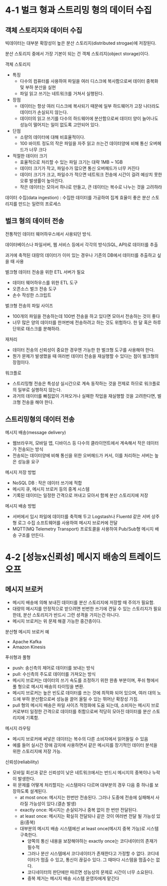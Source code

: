 # 4-1 벌크 형과 스트리밍 형의 데이터 수집

## 객체 스토리지와 데이터 수집

빅데이터는 대부분 확장성이 높은 분산 스토리지(distributed strogae)에 저장된다.

분산 스토리지 중에서 가장 기본이 되는 건 객체 스토리지(object storage)이다. 

객체 스토리지
- 특징
    - 다수의 컴퓨터를 사용하여 파일을 여러 디스크에 복사함으로써 데이터 중복화 및 부하 분산을 실현
    - 파일 읽고 쓰기는 네트워크를 거쳐서 실행된다.
- 장점
    - 데이터는 항상 여러 디스크에 복사되기 때문에 일부 하드웨어가 고장 나더라도 데이터가 손실되지 않는다.
    - 데이터의 읽고 쓰기를 다수의 하드웨어에 분산함으로써 데이터 양이 늘어나도 성능이 떨어지는 일이 없도록 고안되어 있다.
- 단점
    - 소량의 데이터에 대해 비효율적이다.
    - 100 바이트 정도의 작은 파일을 자주 읽고 쓰는건 데이터양에 비해 통신 오버헤드가 너무 크다
- 적절한 데이터 크기
    - 효율적으로 처리할 수 있는 파일 크기는 대략 1MB ~ 1GB
    - 데이터 크기가 작고, 파일수가 많으면 통신 오버헤드가 너무 커진다
    - 데이터 크기가 크고, 파일수가 적으면 네트워크 전송에 시간이 걸려 예상치 못한 오류 발생률이 높아진다.
    - 작은 데이터는 모아서 하나로 만들고, 큰 데이터는 복수로 나누는 것을 고려하라
    
데이터 수집(data ingestion) : 수집한 데이터를 가공하여 집계 효율이 좋은 분산 스토리지를 만드는 일련의 프로세스 

## 벌크 형의 데이터 전송

전통적인 데이터 웨어하우스에서 사용되던 방식.

데이터베이스나 파일서버, 웹 서비스 등에서 각각의 방식(SQL, API)로 데이터를 추출

과거에 축적된 대량의 데이터가 이미 있는 경우나 기존의 DB에서 데이터를 추출하고 싶을 때 사용

벌크형 데이터 전송을 위한 ETL 서버가 필요
- 데이터 웨어하우스를 위한 ETL 도구
- 오픈소스 벌크 전송 도구
- 손수 작성한 스크립트

벌크형 전송의 파일 사이즈
- 100개의 파일을 전송하는데 100번 전송을 하고 있다면 모아서 전송하는 것이 좋다
- 너무 많은 양의 데이터를 한꺼번에 전송하려고 하는 것도 위험하다. 한 달 혹은 하루 단위로 태스크를 분해하라. 

재처리
- 데이터 전송의 신뢰성이 중요한 경우엔 가능한 한 벌크형 도구를 사용해야 한다.
- 뭔가 문제가 발생했을 때 여러번 데이터 전송을 재실행할 수 있다는 점이 벌크형의 장점이다.

워크플로
- 스트리밍형 전송은 특성상 실시간으로 계속 동작하는 것을 전제로 하므로 워크플로의 일부로 실행하지 않는다.
- 과거의 데이터를 빠짐없이 가져오거나 실패한 작업을 재실행할 것을 고려한다면, 벌크형 전송을 해야 한다.

## 스트리밍형의 데이터 전송

메시지 배송(message delivery)
- 웹브라우저, 모바일 앱, 디바이스 등 다수의 클라이언트에서 계속해서 작은 데이터가 전송되는 방식
- 전송되는 데이터양에 비해 통신을 위한 오버헤드가 커서, 이를 처리하는 서버는 높은 성능을 요구

메시지 저장 방법
- NoSQL DB : 작은 데이터 쓰기에 적합
- 메시지 큐, 메시지 브로커 등의 중계 시스템
- 기록된 데이터는 일정한 간격으로 꺼내고 모아서 함께 분산 스토리지에 저장

메시지 배송 방법
- 서버에서 임시 파일에 데이터를 축적해 두고 Logstash나 Fluentd 같은 서버 상주형 로그 수집 소프트웨어를 사용하여 메시지 브로커에 전달
- MQTT(MQ Telemetry Transport) 프로토콜을 사용하여 Pub/Sub형 메시지 배송 구조를 만든다.

# 4-2 [성능x신뢰성] 메시지 배송의 트레이드 오프

## 메시지 브로커

- 메시지 배송에 의해 보내진 데이터를 분산 스토리지에 저장할 때 주의가 필요함.
- 대량의 메시지를 안정적으로 받으려면 빈번한 쓰기에 견딜 수 있는 스토리지가 필요한데, 분산 스토리지가 반드시 그런 셩격을 가지는건 아니다.
- 메시지 브로커는 위 문제 해결 가능한 중간층이다.

분산형 메시지 브로커 예
- Apache Kafka
- Amazon Kinesis

푸쉬형과 풀형
- push: 송신측의 제어로 데이터를 보내는 방식
- pull: 수신측의 주도로 데이터를 가져오는 방식
- 메시지 브로커는 데이터의 쓰기 속도를 조정하기 위한 완충 부분이며, 푸쉬 형에서 풀 형으로 메시지 배송의 타이밍을 변환.
- 메시지 브로커는 높은 빈도로 데이터를 쓰는 것에 최적화 되어 있으며, 여러 대의 노드에 부하 분산함으로써 성능을 끌어 올릴 수 있는 뛰어난 확장성 가짐.
- pull 형의 메시지 배송은 파일 사이즈 적정화에 도움 되는데, 소비자는 메시지 브로커로부터 일정한 간격으로 데이터를 취함으로써 적당히 모아진 데이터를 분산 스토리지에 기록함.

메시지 라우팅
- 메시지 브로커에 써넣은 데이터는 복수의 다른 소비자에서 읽어들일 수 있음
- 예를 들어 실시간 장애 감지에 사용하면서 같은 메시지를 장기적인 데이터 분석을 위한 스토리지에 저장 가능.

신뢰성(reliability)
- 모바일 회선과 같은 신뢰성이 낮은 네트워크에서는 반드시 메시지의 중복이나 누락이 발생한다.
- 위 문제를 어떻게 처리할지는 시스템마다 다르며 대부분의 경우 다음 중 하나를 보장하도록 설계된다.
  - at most once: 메시지는 한번만 전송된다. 그러나 도중에 전송에 실패해서 사라질 가능성이 있다.(결손 발생)
  - exactly once: 메시지는 손실되거나 중복 없이 한 번만 전달된다. 
  - at least once: 메시지는 확실히 전달되나 같은 것이 여러번 전달 될 가능성 있음(중복)
  - 대부분의 메시지 배송 시스템에선 at least once(메시지 중복 가능)로 시스템 구축한다.
    - 양쪽의 통신 내용을 보장해야하는 exactly once는 코디네이터의 존재가 필수적
    - 그러나 분산 시스템에서 코디네이터가 존재한다고 가정할 수 없다. 코디네이터가 멈출 수 있고, 통신이 끊길수 있다. 그 때마다 시스템을 멈출수는 없다.
    - 코디네이터의 판단에만 따르면 성능상의 문제로 시간이 너무 소요된다. 
    - 중복 제거는 메시지 배송 시스템 운영자에게 맡긴다
  

  
